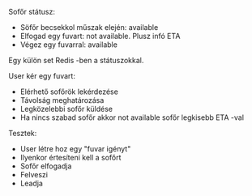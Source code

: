 Sofőr státusz:
- Söfőr becsekkol műszak elején: available
- Elfogad egy fuvart: not available. Plusz infó ETA
- Végez egy fuvarral: available

Egy külön set Redis -ben a státuszokkal.

User kér egy fuvart:
- Elérhető sofőrök lekérdezése
- Távolság meghatározása
- Legközelebbi sofőr küldése
- Ha nincs szabad sofőr akkor not available sofőr legkisebb ETA -val

Tesztek:
- User létre hoz egy "fuvar igényt"
- Ilyenkor értesíteni kell a sofőrt
- Sofőr elfogadja
- Felveszi
- Leadja
